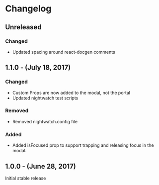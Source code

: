 Changelog
=========

Unreleased
----------
### Changed
* Updated spacing around react-docgen comments

1.1.0 - (July 18, 2017)
------------------
### Changed
* Custom Props are now added to the modal, not the portal
* Updated nightwatch test scripts

### Removed
* Removed nightwatch.config file

### Added
* Added isFocused prop to support trapping and releasing focus in the modal.

1.0.0 - (June 28, 2017)
------------------
Initial stable release

